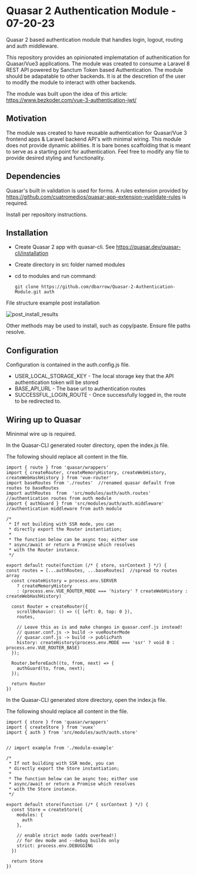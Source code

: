 # Quasar 2 Authentication Module - 07-20-23
Quasar 2 based authentication module that handles login, logout, routing and auth middleware.

This repository provides an opinionated implematation of authenitication for Quasar/Vue3 applications. The module was created to consume a Laravel 8 REST API powered by Sanctum Token based Authentication. The module should be adapatable to other backends. It is at the descretion of the user to modify the module to interact with other backends.

The module was built upon the idea of this article: https://www.bezkoder.com/vue-3-authentication-jwt/


## Motivation
The module was created to have reusable authentication for Quasar/Vue 3 frontend apps & Laravel backend API's with minimal wiring.  This module does not provide dynamic abilities. It is bare bones scaffolding that is meant to serve as a starting point for authentication.  Feel free to modify any file to provide desired styling and functionality.

## Dependencies

Quasar's built in validation is used for forms.  A rules extension provided by https://github.com/cuatromedios/quasar-app-extension-vuelidate-rules is required.

Install per repository instructions.


## Installation
* Create Quasar 2 app with quasar-cli. See https://quasar.dev/quasar-cli/installation
* Create directory in src folder named modules
* cd to modules and run command:

   ```git clone https://github.com/dbarrow/Quasar-2-Authentication-Module.git auth```

File structure example post installation

![post_install_results](https://user-images.githubusercontent.com/1625395/129212395-0d2ba8b8-1b3a-41b5-b90b-bcc2ec9b1fd8.PNG)

Other methods may be used to install, such as copy/paste.  Ensure file paths resolve.


## Configuration
Configuration is contained in the auth.config.js file.  

* USER_LOCAL_STORAGE_KEY - The local storage key that the API authentication token will be stored
* BASE_API_URL - The base url to authentication routes
* SUCCESSFUL_LOGIN_ROUTE - Once successfully logged in, the route to be redirected to.

## Wiring up to Quasar 

Mininmal wire up is required.  

In the Quasar-CLI generated router directory, open the index.js file.

The following should replace all content in the file.
```
import { route } from 'quasar/wrappers'
import { createRouter, createMemoryHistory, createWebHistory, createWebHashHistory } from 'vue-router'
import baseRoutes from './routes'  //renamed quasar default from routes to baseRoutes
import authRoutes  from  'src/modules/auth/auth.routes'  //authentication routes from auth module
import { authGuard } from 'src/modules/auth/auth.middleware'  //authentication middleware from auth module

/*
 * If not building with SSR mode, you can
 * directly export the Router instantiation;
 *
 * The function below can be async too; either use
 * async/await or return a Promise which resolves
 * with the Router instance.
 */

export default route(function (/* { store, ssrContext } */) {
const routes = [...authRoutes, ...baseRoutes]  //spread to routes array
  const createHistory = process.env.SERVER
    ? createMemoryHistory
    : (process.env.VUE_ROUTER_MODE === 'history' ? createWebHistory : createWebHashHistory)

  const Router = createRouter({
    scrollBehavior: () => ({ left: 0, top: 0 }),
    routes,
    
    // Leave this as is and make changes in quasar.conf.js instead!
    // quasar.conf.js -> build -> vueRouterMode
    // quasar.conf.js -> build -> publicPath
    history: createHistory(process.env.MODE === 'ssr' ? void 0 : process.env.VUE_ROUTER_BASE)
  });

  Router.beforeEach((to, from, next) => {    
    authGuard(to, from, next);    
  });

  return Router
})
   ```

In the Quasar-CLI generated store directory, open the index.js file.

The following should replace all content in the file.

```
import { store } from 'quasar/wrappers'
import { createStore } from 'vuex'
import { auth } from 'src/modules/auth/auth.store'


// import example from './module-example'

/*
 * If not building with SSR mode, you can
 * directly export the Store instantiation;
 *
 * The function below can be async too; either use
 * async/await or return a Promise which resolves
 * with the Store instance.
 */

export default store(function (/* { ssrContext } */) {
  const Store = createStore({
    modules: {
      auth
    },

    // enable strict mode (adds overhead!)
    // for dev mode and --debug builds only
    strict: process.env.DEBUGGING
  })

  return Store
})
```
   
   
   
   






